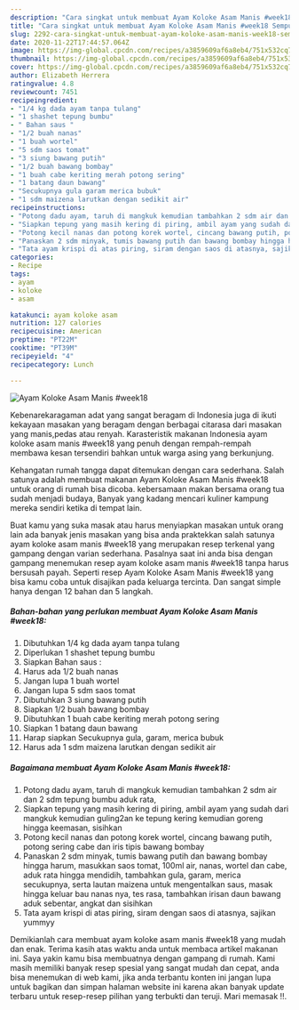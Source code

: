 ```yaml
---
description: "Cara singkat untuk membuat Ayam Koloke Asam Manis #week18 Sempurna"
title: "Cara singkat untuk membuat Ayam Koloke Asam Manis #week18 Sempurna"
slug: 2292-cara-singkat-untuk-membuat-ayam-koloke-asam-manis-week18-sempurna
date: 2020-11-22T17:44:57.064Z
image: https://img-global.cpcdn.com/recipes/a3859609af6a8eb4/751x532cq70/ayam-koloke-asam-manis-week18-foto-resep-utama.jpg
thumbnail: https://img-global.cpcdn.com/recipes/a3859609af6a8eb4/751x532cq70/ayam-koloke-asam-manis-week18-foto-resep-utama.jpg
cover: https://img-global.cpcdn.com/recipes/a3859609af6a8eb4/751x532cq70/ayam-koloke-asam-manis-week18-foto-resep-utama.jpg
author: Elizabeth Herrera
ratingvalue: 4.8
reviewcount: 7451
recipeingredient:
- "1/4 kg dada ayam tanpa tulang"
- "1 shashet tepung bumbu"
- " Bahan saus "
- "1/2 buah nanas"
- "1 buah wortel"
- "5 sdm saos tomat"
- "3 siung bawang putih"
- "1/2 buah bawang bombay"
- "1 buah cabe keriting merah potong sering"
- "1 batang daun bawang"
- "Secukupnya gula garam merica bubuk"
- "1 sdm maizena larutkan dengan sedikit air"
recipeinstructions:
- "Potong dadu ayam, taruh di mangkuk kemudian tambahkan 2 sdm air dan 2 sdm tepung bumbu aduk rata,"
- "Siapkan tepung yang masih kering di piring, ambil ayam yang sudah dari mangkuk kemudian guling2an ke tepung kering kemudian goreng hingga keemasan, sisihkan"
- "Potong kecil nanas dan potong korek wortel, cincang bawang putih, potong sering cabe dan iris tipis bawang bombay"
- "Panaskan 2 sdm minyak, tumis bawang putih dan bawang bombay hingga harum, masukkan saos tomat, 100ml air, nanas, wortel dan cabe, aduk rata hingga mendidih, tambahkan gula, garam, merica secukupnya, serta lautan maizena untuk mengentalkan saus, masak hingga keluar bau nanas nya, tes rasa, tambahkan irisan daun bawang aduk sebentar, angkat dan sisihkan"
- "Tata ayam krispi di atas piring, siram dengan saos di atasnya, sajikan yummyy"
categories:
- Recipe
tags:
- ayam
- koloke
- asam

katakunci: ayam koloke asam 
nutrition: 127 calories
recipecuisine: American
preptime: "PT22M"
cooktime: "PT39M"
recipeyield: "4"
recipecategory: Lunch

---
```



![Ayam Koloke Asam Manis #week18](https://img-global.cpcdn.com/recipes/a3859609af6a8eb4/751x532cq70/ayam-koloke-asam-manis-week18-foto-resep-utama.jpg)

Kebenarekaragaman adat yang sangat beragam di Indonesia juga di ikuti kekayaan masakan yang beragam dengan berbagai citarasa dari masakan yang manis,pedas atau renyah. Karasteristik makanan Indonesia ayam koloke asam manis #week18 yang penuh dengan rempah-rempah membawa kesan tersendiri bahkan untuk warga asing yang berkunjung.


Kehangatan rumah tangga dapat ditemukan dengan cara sederhana. Salah satunya adalah membuat makanan Ayam Koloke Asam Manis #week18 untuk orang di rumah bisa dicoba. kebersamaan makan bersama orang tua sudah menjadi budaya, Banyak yang kadang mencari kuliner kampung mereka sendiri ketika di tempat lain.



Buat kamu yang suka masak atau harus menyiapkan masakan untuk orang lain ada banyak jenis masakan yang bisa anda praktekkan salah satunya ayam koloke asam manis #week18 yang merupakan resep terkenal yang gampang dengan varian sederhana. Pasalnya saat ini anda bisa dengan gampang menemukan resep ayam koloke asam manis #week18 tanpa harus bersusah payah.
Seperti resep Ayam Koloke Asam Manis #week18 yang bisa kamu coba untuk disajikan pada keluarga tercinta. Dan sangat simple hanya dengan 12 bahan dan 5 langkah.


<!--inarticleads1-->

##### Bahan-bahan yang perlukan membuat Ayam Koloke Asam Manis #week18:

1. Dibutuhkan 1/4 kg dada ayam tanpa tulang
1. Diperlukan 1 shashet tepung bumbu
1. Siapkan  Bahan saus :
1. Harus ada 1/2 buah nanas
1. Jangan lupa 1 buah wortel
1. Jangan lupa 5 sdm saos tomat
1. Dibutuhkan 3 siung bawang putih
1. Siapkan 1/2 buah bawang bombay
1. Dibutuhkan 1 buah cabe keriting merah potong sering
1. Siapkan 1 batang daun bawang
1. Harap siapkan Secukupnya gula, garam, merica bubuk
1. Harus ada 1 sdm maizena larutkan dengan sedikit air




<!--inarticleads2-->

##### Bagaimana membuat  Ayam Koloke Asam Manis #week18:

1. Potong dadu ayam, taruh di mangkuk kemudian tambahkan 2 sdm air dan 2 sdm tepung bumbu aduk rata,
1. Siapkan tepung yang masih kering di piring, ambil ayam yang sudah dari mangkuk kemudian guling2an ke tepung kering kemudian goreng hingga keemasan, sisihkan
1. Potong kecil nanas dan potong korek wortel, cincang bawang putih, potong sering cabe dan iris tipis bawang bombay
1. Panaskan 2 sdm minyak, tumis bawang putih dan bawang bombay hingga harum, masukkan saos tomat, 100ml air, nanas, wortel dan cabe, aduk rata hingga mendidih, tambahkan gula, garam, merica secukupnya, serta lautan maizena untuk mengentalkan saus, masak hingga keluar bau nanas nya, tes rasa, tambahkan irisan daun bawang aduk sebentar, angkat dan sisihkan
1. Tata ayam krispi di atas piring, siram dengan saos di atasnya, sajikan yummyy




Demikianlah cara membuat ayam koloke asam manis #week18 yang mudah dan enak. Terima kasih atas waktu anda untuk membaca artikel makanan ini. Saya yakin kamu bisa membuatnya dengan gampang di rumah. Kami masih memiliki banyak resep spesial yang sangat mudah dan cepat, anda bisa menemukan di web kami, jika anda terbantu konten ini jangan lupa untuk bagikan dan simpan halaman website ini karena akan banyak update terbaru untuk resep-resep pilihan yang terbukti dan teruji. Mari memasak !!. 
